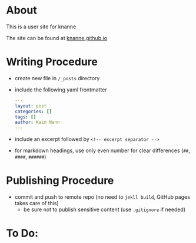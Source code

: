# About
This is a user site for knanne

The site can be found at [knanne.github.io](https://knanne.github.io)

# Writing Procedure

- create new file in `/_posts` directory  
- include the following yaml frontmatter  

    ```yaml
    ---
    layout: post
    categories: []
    tags: []
    author: Kain Nann
    ---
    ```

- include an excerpt followed by `<!-- excerpt separator -->`
- for markdown headings, use only even number for clear differences (`##`, `####`, `######`)

# Publishing Procedure

- commit and push to remote repo (no need to `jekll build`, GitHub pages takes care of this)
  - be sure not to publish sensitive content (use `.gitignore` if needed)

# To Do:
